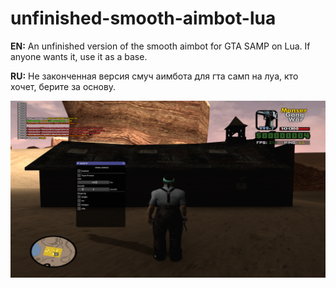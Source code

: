 # unfinished-smooth-aimbot-lua

**EN:** An unfinished version of the smooth aimbot for GTA SAMP on Lua. If anyone wants it, use it as a base.

**RU:** Не законченная версия смуч аимбота для гта самп на луа, кто хочет, берите за основу.

![alt text](https://raw.githubusercontent.com/alwayswannadamn/unfinished-smooth-aimbot-lua/refs/heads/main/review.png)
